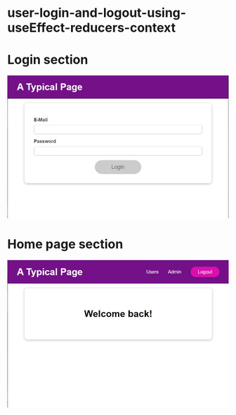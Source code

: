 # user-login-and-logout-using-useEffect-reducers-context

<h1>Login section</h1>
<img src='https://github.com/samarpansarkar/user-login-and-logout-using-useEffect-reducers-context/blob/master/Capture1.JPG'/>
<h1>Home page section</h1>
<img src='https://github.com/samarpansarkar/user-login-and-logout-using-useEffect-reducers-context/blob/master/Capture2.JPG'/>
